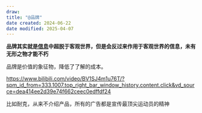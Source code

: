 ```yaml
---
draw:
title: "@品牌"
date created: 2024-06-22
date modified: 2025-04-07
---
```

**品牌其实就是[信息](信息.md)中超脱于客观世界，但是会反过来作用于客观世界的信息，未有无形之物才能不朽**

品牌是价值的象征物，降低了了解的成本。

<!-- more -->

https://www.bilibili.com/video/BV1SJ4m1u76T/?spm_id_from=333.1007.top_right_bar_window_history.content.click&vd_source=dea414ee2d39e74f662ceec0edffdf24

比如耐克，从来不介绍产品，所有的广告都是宣传最顶尖运动员的精神
